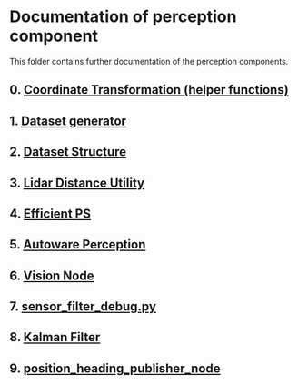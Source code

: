 # Documentation of perception component

This folder contains further documentation of the perception components.

## 0. [Coordinate Transformation (helper functions)](./00_coordinate_transformation.md)

## 1. [Dataset generator](./01_dataset_generator.md)

## 2. [Dataset Structure](./02_dataset_structure.md)

## 3. [Lidar Distance Utility](./03_lidar_distance_utility.md)

## 4. [Efficient PS](./04_efficientps.md)

## 5. [Autoware Perception](./05-autoware-perception.md)

## 6. [Vision Node](./06_vision_node.md)

## 7. [sensor_filter_debug.py](./07_sensor_filter_debug.md)

## 8. [Kalman Filter](./08_kalman_filter.md)

## 9. [position_heading_publisher_node](./09_position_heading_publisher_node.md)
